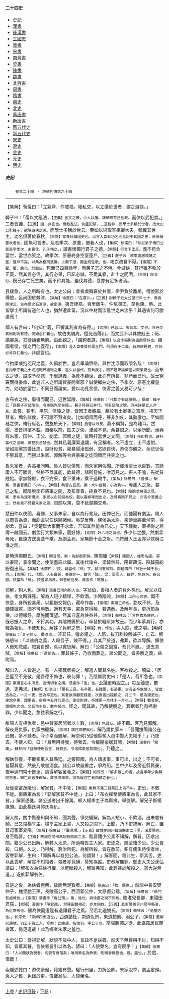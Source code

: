  



#### 二十四史

*   [史記](../a01/a01.md)
*   [漢書](../a02/a02.md)
*   [後漢書](../a03/a03.md)
*   [三國志](../a04/a04.md)
*   [晉書](../a05/a05.md)
*   [宋書](../a06/a06.md)
*   [南齊書](../a07/a07.md)
*   [梁書](../a08/a08.md)
*   [陳書](../a09/a09.md)
*   [魏書](../a10/a10.md)
*   [北齊書](../a11/a11.md)
*   [周書](../a12/a12.md)
*   [隋書](../a13/a13.md)
*   [南史](../a14/a14.md)
*   [北史](../a15/a15.md)
*   [舊唐書](../a16/a16.md)
*   [新唐書](../a17/a17.md)
*   [舊五代史](../a18/a18.md)
*   [新五代史](../a19/a19.md)
*   [宋史](../a20/a20.md)
*   [遼史](../a21/a21.md)
*   [金史](../a22/a22.md)
*   [元史](../a23/a23.md)
*   [明史](../a24/a24.md)


##### 史記
　　 `卷百二十四 ‧ 游俠列傳第六十四`

* * *

【集解】荀悅曰：「立氣齊，作威福，結私交，以立彊於世者，謂之游俠。」

韓子曰：「儒以文亂法，`【正義】言文之蔽，小人以僿。謂細碎苛法亂政。`而俠以武犯禁。」二者皆譏，`【正義】譏，非言也。儒敝亂法，俠盛犯禁，二道皆非，而學士多稱於世者，故太史公引韓子，欲陳游俠之美。`而學士多稱於世云。至如以術取宰相卿大夫，輔翼其世主，功名俱著於春秋，`【索隱】案春秋謂國史也。以言人臣有功名則見記于其國之史，是俱著春秋者也。`固無可言者。及若季次、原憲，閭巷人也，`【集解】徐廣曰：「仲尼弟子傳曰公皙哀字季次，未嘗仕，孔子稱之。」`讀書懷獨行君子之德，`【索隱】行音下孟反。`義不苟合當世，當世亦笑之。故季次、原憲終身空室蓬戶，`【正義】莊子云「原憲處居環堵之室，蓬戶不完。以桑為樞而甕牖，上漏下溼，獨坐而弦歌」也。`褐衣疏食不厭。`【索隱】不饜。饜，飽也，於豔反。`死而已四百餘年，而弟子志之不倦。今游俠，其行雖不軌於正義，然其言必信，其行必果，已諾必誠，不愛其軀，赴士之阨困，`【索隱】阨音厄。`旣已存亡死生矣，而不矜其能，羞伐其德，蓋亦有足多者焉。

且緩急，人之所時有也。太史公曰：昔者虞舜窘於井廩，伊尹負於鼎俎，傅說匿於傅險，呂尚困於棘津，`【集解】徐廣曰：「在廣川。」【正義】尉繚子云太公望行年七十，賣食棘津云。古亦謂之石濟津，故南津。`夷吾桎梏，百里飯牛，仲尼畏匡，菜色陳、蔡。此皆學士所謂有道仁人也，猶然遭此菑，況以中材而涉亂世之末流乎？其遇害何可勝道哉！

鄙人有言曰：「何知仁義，已饗其利者為有德。」`【索隱】已音以。饗音享，受也。言已受其利則為有德，何知必仁義也。`故伯夷醜周，餓死首陽山，而文武不以其故貶王；跖、蹻暴戾，其徒誦義無窮。由此觀之，「竊鉤者誅，`【索隱】以言小竊則為盜而受誅也。`竊國者侯，侯之門仁義存」，`【索隱】言人臣委質於侯王門，則須存于仁義。若游俠輕健，亦何必肯存仁義也。`非虛言也。

今拘學或抱咫尺之義，久孤於世，豈若卑論儕俗，與世沈浮而取榮名哉！`【索隱】言拘學守義之士或抱咫尺纖微之事，遂久以當代，孤負我志，而不若卑論儕俗以取榮寵也。`而布衣之徒，設取予然諾，千里誦義，為死不顧世，此亦有所長，非苟而已也。故士窮窘而得委命，此豈非人之所謂賢豪間者邪？誠使鄉曲之俠，予季次、原憲比權量力，効功於當世，不同日而論矣。要以功見言信，俠客之義又曷可少哉！

古布衣之俠，靡得而聞已。近世延陵、`【集解】徐廣曰：「代郡亦有延陵縣。」駰案：韓子云「趙襄子召延陵生，令車騎先至晉陽」。襄子時趙已并代，可有延陵之號，但未詳是此人非耳。`孟嘗、春申、平原、信陵之徒，皆因王者親屬，藉於有土卿相之富厚，招天下賢者，顯名諸侯，不可謂不賢者矣。比如順風而呼，聲非加疾，其勢激也。至如閭巷之俠，脩行砥名，聲施於天下，`【索隱】施音以豉反。`莫不稱賢，是為難耳。然儒、墨皆排擯不載。自秦以前，匹夫之俠，湮滅不見，余甚恨之。以余所聞，漢興有朱家、田仲、王公、劇孟、郭解之徒，雖時扞當世之文罔，`【索隱】扞即捍也。違扞當代之法網，謂犯於法禁也。`然其私義廉絜退讓，有足稱者。名不虛立，士不虛附。至如朋黨宗彊比周，設財役貧，豪暴侵淩孤弱，恣欲自快，游俠亦醜之。余悲世俗不察其意，而猥以朱家、郭解等令與暴豪之徒同類而共笑之也。

魯朱家者，與高祖同時。魯人皆以儒教，而朱家用俠聞。所藏活豪士以百數，其餘庸人不可勝言。然終不伐其能，歆其德，諸所嘗施，唯恐見之。振人不贍，先從貧賤始。家無餘財，衣不完采，食不重味，乘不過軥牛。`【集解】徐廣曰：「音雊。」駰案：漢書音義曰「小牛」。【索隱】軥音古豆反。案：大牛當軶，小為軥牛。`專趨人之急，甚己之私。旣陰脫季布將軍之阨，及布尊貴，終身不見也。`【索隱】陰脫季將軍之厄。案：季布為漢所購求，朱家以布髡鉗為奴，載以廣柳車而出之，及尊貴而不見之，亦高介至義之士。然布竟不見報朱家之恩。`自關以東，莫不延頸願交焉。

楚田仲以俠聞，喜劔，父事朱家，自以為行弗及。田仲已死，而雒陽有劇孟。周人以商賈為資，而劇孟以任俠顯諸侯。吳楚反時，條侯為太尉，乘傳車將至河南，得劇孟，喜曰：「吳楚舉大事而不求孟，吾知其無能為已矣。」天下騷動，宰相得之若得一敵國云。劇孟行大類朱家，而好博，`【索隱】好六博之戲也。`多少年之戲。然劇孟母死，自遠方送喪蓋千乘。及劇孟死，家無餘十金之財。而符離人王孟亦以俠稱江淮之閒。

是時濟南瞷氏、`【索隱】瞷音閒。案：為郅都所誅。`陳周庸`【索隱】陳國人，姓周名庸。`亦以豪聞，景帝聞之，使使盡誅此屬。其後代諸白、梁韓無辟、陽翟薛況、陝韓孺紛紛復出焉。`【集解】徐廣曰：「陝，疑當作『郟』字，潁川有郟縣。南越傳曰『郟壯士韓千秋』也。」【索隱】代，代郡。人有白氏，豪俠非一，故言「諸」。梁，梁國人，韓姓，無辟名。辟音避。陝當為「郟」。陝音如冉反，郟音紀洽反。漢書作「寒孺」。`

郭解，軹人也，`【索隱】漢書云河內軹人也。`字翁伯，善相人者許負外孫也。解父以任俠，孝文時誅死。解為人短小精悍，不飲酒。少時陰賊，`【索隱】以內心忍害。`慨不快意，身所殺甚衆。以軀借交報仇，藏命作姦，`【索隱】案謂亡命也。`剽攻不休，及鑄錢掘冢，固不可勝數。適有天幸，窘急常得脫，若遇赦。及解年長，更折節為儉，以德報怨，厚施而薄望。然其自喜為俠益甚。`【索隱】蘇林云：「言性喜為俠也。」`旣已振人之命，不矜其功，其陰賊箸於心，卒發於睚眦如故云。而少年慕其行，亦輙為報仇，不使知也。解姊子負解之勢，`【索隱】負，恃也。`與人飲，使之嚼。`【集解】徐廣曰：「音子妙反，盡酒也。」`非其任，彊必灌之。人怒，拔刀刺殺解姊子，亡去。解姊怒曰：「以翁伯之義，人殺吾子，賊不得。」弃其尸於道，弗葬，欲以辱解。解使人微知賊處。賊窘自歸，具以實告解。解曰：「公殺之固當，吾兒不直。」遂去其賊，`【集解】徐廣曰：「遣使去。」`罪其姊子，乃收而葬之。諸公聞之，皆多解之義，益附焉。

解出入，人皆避之。有一人獨箕倨視之，解遣人問其名姓。客欲殺之。解曰：「居邑屋至不見敬，是吾德不脩也，彼何罪！」乃陰屬尉史曰：「是人，吾所急也，`【索隱】案謂吾心中所急，言情切急之謂。漢書作「重」也。`至踐更時脫之。」每至踐更，數過，吏弗求。`【集解】如淳曰：「更有三品，有卒更，有踐更，有過更。古有正卒無常人，皆當迭為之，一月一更，是為卒更也。貧者欲得顧更錢者，次直者出錢顧之，月二千，是為踐更也。律說卒更、踐更者，居縣中五月乃更也。後從尉律，卒踐更一月休十一月也。」【索隱】數音朔，謂頻免之也。又音色主反，數亦頻也。`怪之，問其故，乃解使脫之。箕踞者乃肉袒謝罪。少年聞之，愈益慕解之行。

雒陽人有相仇者，邑中賢豪居閒者以十數，`【索隱】色具反。`終不聽。客乃見郭解。解夜見仇家，仇家曲聽解。`【索隱】謂屈曲聽解也。`解乃謂仇家曰：「吾聞雒陽諸公在此閒，多不聽者。今子幸而聽解，解奈何乃從他縣奪人邑中賢大夫權乎！」乃夜去，不使人知，曰：「且無用待我，待我去，令雒陽豪居其閒，`【索隱】漢書作「無庸」。蘇林曰「且無使用吾言，待我去，令洛陽豪居其閒也」。`乃聽之。」

解執恭敬，不敢乘車入其縣廷。之旁郡國，為人請求事，事可出，出之；不可者，各厭其意，然後乃敢嘗酒食。諸公以故嚴重之，爭為用。邑中少年及旁近縣賢豪，夜半過門常十餘車，請得解客舍養之。`【索隱】如淳云：「解多藏亡命者，故喜事年少與解同志者，知亡命者多歸解，故多將車來，欲為解迎亡者而藏之者也。」`

及徙豪富茂陵也，解家貧，不中訾，`【索隱】案貲不滿三百萬已上為不中。`吏恐，不敢不徙。衞將軍為言：「郭解家貧不中徙。」上曰：「布衣權至使將軍為言，此其家不貧。」解家遂徙。諸公送者出千餘萬。軹人楊季主子為縣掾，舉徙解。解兄子斷楊掾頭。由此楊氏與郭氏為仇。

解入關，關中賢豪知與不知，聞其聲，爭交驩解。解為人短小，不飲酒，出未嘗有騎。已又殺楊季主。楊季主家上書，人又殺之闕下。上聞，乃下吏捕解。解亡，置其母家室夏陽，`【集解】徐廣曰：「屬馮翊。」【正義】故城在同州韓城縣南二十里，漢夏陽也。`身至臨晉。`【正義】故城在同州馮翊縣西南二里。`臨晉籍少公素不知解，解冒，因求出關。籍少公已出解，解轉入太原，所過輙告主人家。吏逐之，跡至籍少公。少公自殺，口絕。久之，乃得解。窮治所犯，為解所殺，皆在赦前。軹有儒生侍使者坐，客譽郭解，生曰：「郭解專以姦犯公法，何謂賢！」解客聞，殺此生，斷其舌。吏以此責解，解實不知殺者。殺者亦竟絕，莫知為誰。吏奏解無罪。御史大夫公孫弘議曰：「解布衣為任俠行權，以睚眦殺人，解雖弗知，此罪甚於解殺之。當大逆無道。」遂族郭解翁伯。

自是之後，為俠者極衆，敖而無足數者。`【集解】徐廣曰：「敖，倨也。」`然關中長安樊仲子，槐里趙王孫，長陵高公子，西河郭公仲，太原鹵公孺，`【集解】徐廣曰：「鴈門有鹵城也。」【索隱】漢書作「魯公孺」。魯，姓也，與徐廣之說不同也。`臨淮兒長卿，東陽田君孺，`【索隱】漢書作「陳君孺」。然陳田聲相近，亦本同姓。【正義】其東陽蓋貝州歷亭縣者，為近齊故也。`雖為俠而逡逡有退讓君子之風。至若北道姚氏，`【索隱】蘇林云：「道猶方也。」如淳云：「京師四出道也。」`西道諸杜，南道仇景，東道趙他、羽公子，`【索隱】舊解以趙他、羽公子為二人，今案：此姓趙，名他羽，字公子也。`南陽趙調之徒，此盜跖居民閒者耳，曷足道哉！此乃鄉者朱家之羞也。

太史公曰：吾視郭解，狀貌不及中人，言語不足採者。然天下無賢與不肖，知與不知，皆慕其聲，言俠者皆引以為名。諺曰：「人貌榮名，豈有旣乎！」`【集解】徐廣曰：「人以顏狀為貌者，則貌有衰落矣；唯用榮名為飾表，則稱譽無極也。旣，盡也。」`於戲，惜哉！

索隱述贊曰：游俠豪倨，籍籍有聲。權行州里，力折公卿。朱家脫季，劇孟定傾。急人之難，免讎於更。偉哉翁伯，人貌榮名。

* * *

 [上卷](123.md) / [史記目錄](a01.md) / [下卷](125.md) /

    